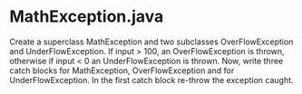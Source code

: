 # MathException.java
Create a superclass MathException and two subclasses OverFlowException and UnderFlowException. If input > 100, an OverFlowException is thrown, otherwise if input &lt; 0 an UnderFlowException is thrown. Now, write three catch blocks for MathException, OverFlowException and for UnderFlowException. In the first catch block re-throw the exception caught. 
